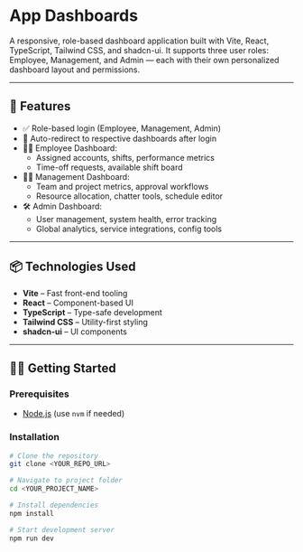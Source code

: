 # App Dashboards

A responsive, role-based dashboard application built with Vite, React, TypeScript, Tailwind CSS, and shadcn-ui. It supports three user roles: Employee, Management, and Admin — each with their own personalized dashboard layout and permissions.

---

## 🚀 Features

- ✅ Role-based login (Employee, Management, Admin)
- 🎯 Auto-redirect to respective dashboards after login
- 🧑‍💼 Employee Dashboard:
  - Assigned accounts, shifts, performance metrics
  - Time-off requests, available shift board
- 👩‍💼 Management Dashboard:
  - Team and project metrics, approval workflows
  - Resource allocation, chatter tools, schedule editor
- 🛠️ Admin Dashboard:
  - User management, system health, error tracking
  - Global analytics, service integrations, config tools

---

## 📦 Technologies Used

- **Vite** – Fast front-end tooling
- **React** – Component-based UI
- **TypeScript** – Type-safe development
- **Tailwind CSS** – Utility-first styling
- **shadcn-ui** – UI components

---

## 🧑‍💻 Getting Started

### Prerequisites

- [Node.js](https://nodejs.org/) (use `nvm` if needed)

### Installation

```bash
# Clone the repository
git clone <YOUR_REPO_URL>

# Navigate to project folder
cd <YOUR_PROJECT_NAME>

# Install dependencies
npm install

# Start development server
npm run dev


